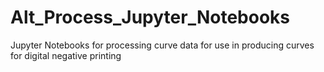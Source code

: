 # Alt_Process_Jupyter_Notebooks
Jupyter Notebooks for processing curve data for use in producing curves for digital negative printing
